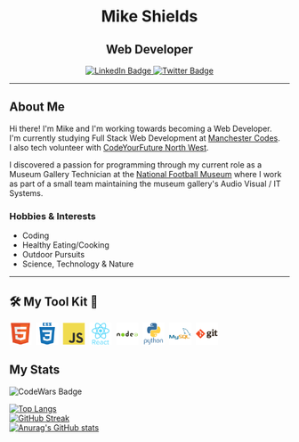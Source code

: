 <div align="center">
  <h1>Mike Shields</h1>
  <h2>Web Developer</h2>
</div>

<div id="badges" align="center">
  <a href="https://www.linkedin.com/in/michael-shields-a836b5211/">
    <img src="https://img.shields.io/badge/LinkedIn-blue?style=for-the-badge&logo=linkedin&logoColor=white" alt="LinkedIn Badge"/>
  </a>
  <a href="https://twitter.com/micklebasher">
    <img src="https://img.shields.io/badge/Twitter-blue?style=for-the-badge&logo=twitter&logoColor=white" alt="Twitter Badge"/>
  </a>
</div>

---

## About Me

Hi there! I'm Mike and I'm working towards becoming a Web Developer.\
I'm currently studying Full Stack Web Development at [Manchester Codes](https://www.manchestercodes.com/).\
I also tech volunteer with [CodeYourFuture North West](https://codeyourfuture.io/north-west/).

I discovered a passion for programming through my current role as a Museum Gallery Technician at the [National Football Museum](https://www.nationalfootballmuseum.com/) where I work as part of a small team maintaining the museum gallery's Audio Visual / IT Systems. 

### Hobbies & Interests

- Coding
- Healthy Eating/Cooking
- Outdoor Pursuits
- Science, Technology & Nature

---

## 🛠️ My Tool Kit 🧰

<div>
  <img src="https://github.com/devicons/devicon/blob/master/icons/html5/html5-original.svg" title="HTML5" alt="HTML" width="40" height="40"/>&nbsp;
  <img src="https://github.com/devicons/devicon/blob/master/icons/css3/css3-plain-wordmark.svg"  title="CSS3" alt="CSS" width="40" height="40"/>&nbsp;
  <img src="https://github.com/devicons/devicon/blob/master/icons/javascript/javascript-original.svg" title="JavaScript" alt="JavaScript" width="40" height="40"/>&nbsp;
  <img src="https://github.com/devicons/devicon/blob/master/icons/react/react-original-wordmark.svg" title="React" alt="React" width="40" height="40"/>&nbsp;
  <img src="https://github.com/devicons/devicon/blob/master/icons/nodejs/nodejs-original-wordmark.svg" title="NodeJS" alt="NodeJS" width="40" height="40"/>&nbsp;
  <img src="https://github.com/devicons/devicon/blob/master/icons/python/python-original-wordmark.svg" title="Python" alt="Python" width="40" height="40"/>&nbsp;
  <img src="https://github.com/devicons/devicon/blob/master/icons/mysql/mysql-original-wordmark.svg" title="MySQL" alt="MySQL" width="40" height="40"/>&nbsp;
  <img src="https://github.com/devicons/devicon/blob/master/icons/git/git-original-wordmark.svg" title="Git" **alt="Git" width="40" height="40"/>
</div>

## My Stats

<img src="https://www.codewars.com/users/mike-shields/badges/large" alt="CodeWars Badge" />

[![Top Langs](https://github-readme-stats.vercel.app/api/top-langs/?username=mike-shields-dev&theme=radical)](https://github.com/anuraghazra/github-readme-stats)\
[![GitHub Streak](http://github-readme-streak-stats.herokuapp.com?user=mike-shields-dev&theme=radical)](https://git.io/streak-stats)\
[![Anurag's GitHub stats](https://github-readme-stats.vercel.app/api?username=mike-shields-dev&theme=radical)](https://github.com/anuraghazra/github-readme-stats)
